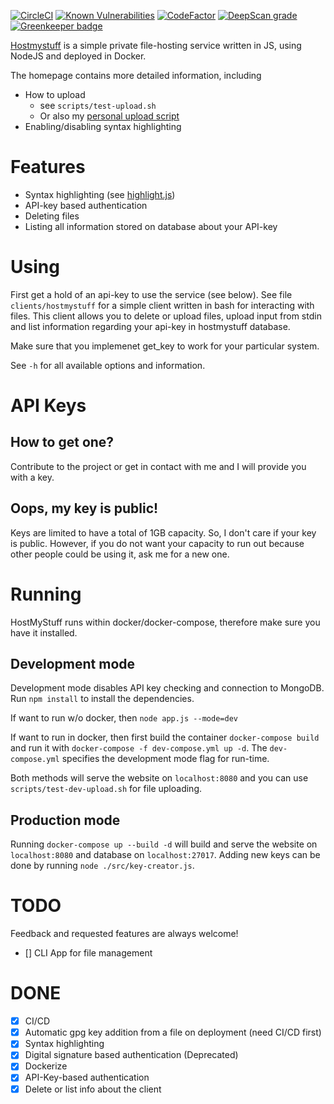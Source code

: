 [![CircleCI](https://circleci.com/gh/JurisMajors/hostmystuff.svg?style=shield)](https://circleci.com/gh/JurisMajors/hostmystuff)
[![Known Vulnerabilities](https://snyk.io//test/github/JurisMajors/hostmystuff/badge.svg?targetFile=package.json)](https://snyk.io//test/github/JurisMajors/hostmystuff?targetFile=package.json)
[![CodeFactor](https://www.codefactor.io/repository/github/jurismajors/hostmystuff/badge)](https://www.codefactor.io/repository/github/jurismajors/hostmystuff)
[![DeepScan grade](https://deepscan.io/api/teams/5550/projects/7391/branches/73694/badge/grade.svg)](https://deepscan.io/dashboard#view=project&tid=5550&pid=7391&bid=73694) [![Greenkeeper badge](https://badges.greenkeeper.io/JurisMajors/hostmystuff.svg)](https://greenkeeper.io/)



[Hostmystuff](https://www.hostmystuff.xyz/) is a simple private file-hosting service written in JS, using NodeJS and deployed in Docker.

The homepage contains more detailed information, including
* How to upload
    * see `scripts/test-upload.sh`
    * Or also my [personal upload script](https://github.com/JurisMajors/dotfiles/blob/master/bin/upload)
* Enabling/disabling syntax highlighting

# Features
- Syntax highlighting (see [highlight.js](https://highlightjs.org/))
- API-key based authentication
- Deleting files
- Listing all information stored on database about your API-key

# Using
First get a hold of an api-key to use the service (see below).
See file `clients/hostmystuff` for a simple client written in bash for interacting with files.
This client allows you to delete or upload files, upload input from stdin and list information regarding your api-key in hostmystuff database.

Make sure that you implemenet get_key to work for your particular system.

See `-h` for all available options and information.

# API Keys
## How to get one?
Contribute to the project or get in contact with me and I will provide you with a key.
## Oops, my key is public!
Keys are limited to have a total of 1GB capacity. So, I don't care if your key is public. However, if you do not want your capacity to run out because other people could be using it, ask me for a new one.
# Running 
HostMyStuff runs within docker/docker-compose, therefore make sure you have it installed.
## Development mode
Development mode disables API key checking and connection to MongoDB.
Run `npm install` to install the dependencies.

If want to run w/o docker, then `node app.js --mode=dev` 

If want to run in docker, then first build the container `docker-compose build` and run it with `docker-compose -f dev-compose.yml up -d`.
The `dev-compose.yml` specifies the development mode flag for run-time.

Both methods will serve the website on `localhost:8080` and you can use `scripts/test-dev-upload.sh` for file uploading.

## Production mode
Running `docker-compose up --build -d` will build and serve the website on `localhost:8080` and database on `localhost:27017`.
Adding new keys can be done by running `node ./src/key-creator.js`.

# TODO
Feedback and requested features are always welcome!
- [] CLI App for file management
# DONE
- [x] CI/CD
- [x] Automatic gpg key addition from a file on deployment (need CI/CD first)
- [x] Syntax highlighting
- [x] Digital signature based authentication (Deprecated)
- [x] Dockerize
- [x] API-Key-based authentication
- [x] Delete or list info about the client
